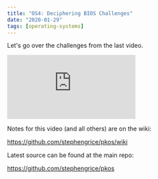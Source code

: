 ```yaml
---
title: "OS4: Deciphering BIOS Challenges"
date: "2020-01-29"
tags: [operating-systems]
---
```


Let's go over the challenges from the last video.

<!--truncate-->

<iframe className="youtube-video-player" src="https://www.youtube.com/embed/9dU7CyKkHew" title="YouTube video player" frameBorder="0" allow="accelerometer; autoplay; clipboard-write; encrypted-media; gyroscope; picture-in-picture" allowFullScreen></iframe>

Notes for this video (and all others) are on the wiki:

<https://github.com/stephengrice/pkos/wiki>

Latest source can be found at the main repo:

<https://github.com/stephengrice/pkos>
